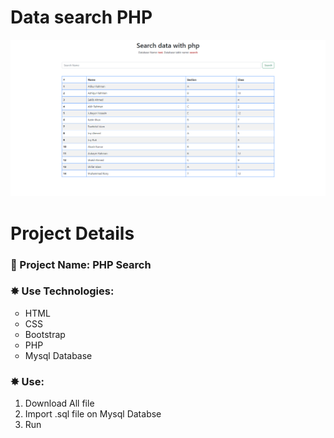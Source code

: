 # Data search PHP
<img src="demo.png">
<div class="section">
<h1 style="">Project Details</h1>

<h3>📑 Project Name: PHP Search</h3>

<h3>✸ Use Technologies:</h3>
	<ul style="list-style: circle;">
		<li>HTML</li>
		<li>CSS</li>
		<li>Bootstrap</li>
		<li>PHP</li>
		<li>Mysql Database</li>
	</ul>
<h3>✸ Use:</h3>	
	<ul style="list-style: auto;">
		<li>Download All file</li>
		<li>Import .sql file on Mysql Databse</li>
		<li>Run</li>
	</ul>
</div>
